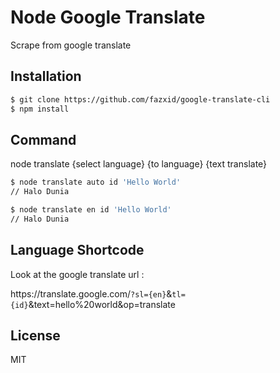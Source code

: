 # Node Google Translate

Scrape from google translate

## Installation

```bash
$ git clone https://github.com/fazxid/google-translate-cli
$ npm install
```

## Command

node translate {select language} {to language} {text translate}

```bash
$ node translate auto id 'Hello World'
// Halo Dunia

$ node translate en id 'Hello World'
// Halo Dunia

```

## Language Shortcode

Look at the google translate url :

ht<span>tps://<span>translate.google.com/`?sl={en}`&`tl={id}`&text=hello%20world&op=translate

## License

MIT
